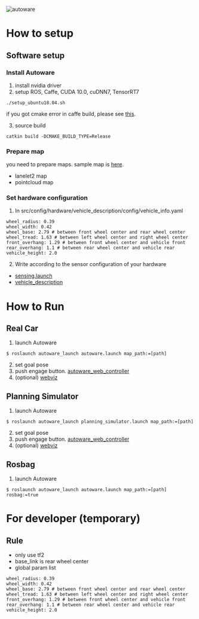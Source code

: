 ![autoware](https://user-images.githubusercontent.com/8327598/69472442-cca50b00-0ded-11ea-9da0-9e2302aa1061.png)

# How to setup
## Software setup
### Install Autoware
1. install nvidia driver
2. setup ROS, Caffe, CUDA 10.0, cuDNN7, TensorRT7
```
./setup_ubuntu18.04.sh
```
if you got cmake error in caffe build, please see [this](https://github.com/tier4/Autoware-T4B/wiki/Trouble-shooting).

3. source build
```
catkin build -DCMAKE_BUILD_TYPE=Release
```
### Prepare map
you need to prepare maps. sample map is [here](https://drive.google.com/open?id=1vH0Z90P2mPLBw0StXP8rZYvTr1CPPsNG).
- lanelet2 map
- pointcloud map

### Set hardware configuration
1. In src/config/hardware/vehicle_description/config/vehicle_info.yaml
```
wheel_radius: 0.39
wheel_width: 0.42
wheel_base: 2.79 # between front wheel center and rear wheel center
wheel_tread: 1.63 # between left wheel center and right wheel center
front_overhang: 1.29 # between front wheel center and vehicle front
rear_overhang: 1.1 # between rear wheel center and vehicle rear 
vehicle_height: 2.0
```
2. Write according to the sensor configuration of your hardware
  - [sensing.launch](https://github.com/tier4/Autoware-T4B/blob/master/src/sensing/util/sensing_launch/launch/sensing.launch)
  - [vehicle_description](https://github.com/tier4/Autoware-T4B/tree/master/src/config/hardware/vehicle_description)

# How to Run
## Real Car
1. launch Autoware
```
$ roslaunch autoware_launch autoware.launch map_path:=[path]
```
2. set goal pose
3. push engage button.
[autoware_web_controller](http://localhost:8085/autoware_web_controller/index.html)
4. (optional) [webviz](https://webviz.io/app/)

## Planning Simulator
1. launch Autoware
```
$ roslaunch autoware_launch planning_simulator.launch map_path:=[path]
```
2. set goal pose
3. push engage button.
[autoware_web_controller](http://localhost:8085/autoware_web_controller/index.html)
4. (optional) [webviz](https://webviz.io/app/)

## Rosbag
1. launch Autoware
```
$ roslaunch autoware_launch autoware.launch map_path:=[path] rosbag:=true
```

# For developer (temporary)
## Rule
- only use tf2
- base_link is rear wheel center
- global param list
```
wheel_radius: 0.39
wheel_width: 0.42
wheel_base: 2.79 # between front wheel center and rear wheel center
wheel_tread: 1.63 # between left wheel center and right wheel center
front_overhang: 1.29 # between front wheel center and vehicle front
rear_overhang: 1.1 # between rear wheel center and vehicle rear 
vehicle_height: 2.0
```
